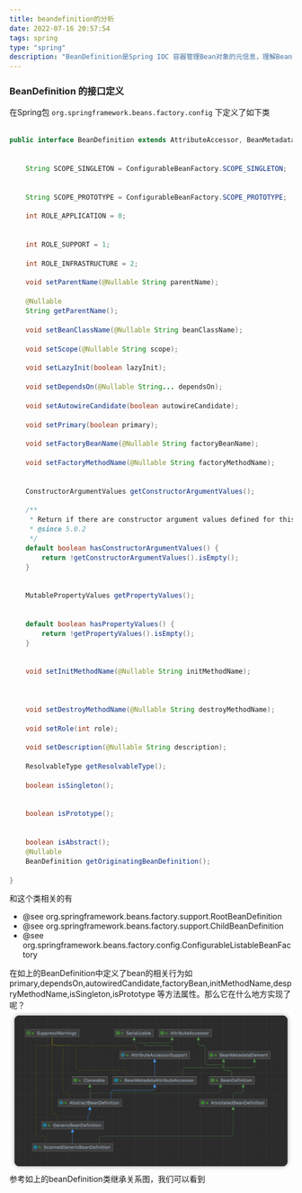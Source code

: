 ```yaml
---
title: beandefinition的分析
date: 2022-07-16 20:57:54
tags: spring
type: "spring"
description: "BeanDefinition是Spring IOC 容器管理Bean对象的元信息，理解BeanDefinition对理解Spring的容器行为有很大的帮助。"
---
```



### BeanDefinition 的接口定义

在Spring包
`org.springframework.beans.factory.config`
下定义了如下类
```java

public interface BeanDefinition extends AttributeAccessor, BeanMetadataElement {


	String SCOPE_SINGLETON = ConfigurableBeanFactory.SCOPE_SINGLETON;


	String SCOPE_PROTOTYPE = ConfigurableBeanFactory.SCOPE_PROTOTYPE;
    
	int ROLE_APPLICATION = 0;


	int ROLE_SUPPORT = 1;

	int ROLE_INFRASTRUCTURE = 2;
    
	void setParentName(@Nullable String parentName);

	@Nullable
	String getParentName();
    
	void setBeanClassName(@Nullable String beanClassName);
    
	void setScope(@Nullable String scope);

	void setLazyInit(boolean lazyInit);
    
	void setDependsOn(@Nullable String... dependsOn);
    
	void setAutowireCandidate(boolean autowireCandidate);
    
	void setPrimary(boolean primary);
    
	void setFactoryBeanName(@Nullable String factoryBeanName);
    
	void setFactoryMethodName(@Nullable String factoryMethodName);
    
    
	ConstructorArgumentValues getConstructorArgumentValues();

	/**
	 * Return if there are constructor argument values defined for this bean.
	 * @since 5.0.2
	 */
	default boolean hasConstructorArgumentValues() {
		return !getConstructorArgumentValues().isEmpty();
	}


	MutablePropertyValues getPropertyValues();


	default boolean hasPropertyValues() {
		return !getPropertyValues().isEmpty();
	}


	void setInitMethodName(@Nullable String initMethodName);



	void setDestroyMethodName(@Nullable String destroyMethodName);
    
	void setRole(int role);
    
	void setDescription(@Nullable String description);
    
	ResolvableType getResolvableType();

	boolean isSingleton();


	boolean isPrototype();


	boolean isAbstract();
	@Nullable
	BeanDefinition getOriginatingBeanDefinition();

}

```


和这个类相关的有
* @see org.springframework.beans.factory.support.RootBeanDefinition
* @see org.springframework.beans.factory.support.ChildBeanDefinition
* @see org.springframework.beans.factory.config.ConfigurableListableBeanFactory

在如上的BeanDefinition中定义了bean的相关行为如
primary,dependsOn,autowiredCandidate,factoryBean,initMethodName,despryMethodName,isSingleton,isPrototype
等方法属性。那么它在什么地方实现了呢？
![beanDefinition的实现类](././images/beandefinitions.png)
参考如上的beanDefinition类继承关系图，我们可以看到

